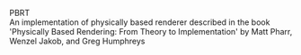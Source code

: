 PBRT   
An implementation of physically based renderer described in the book 'Physically Based Rendering: From Theory to Implementation' by Matt Pharr, Wenzel Jakob, and Greg Humphreys

